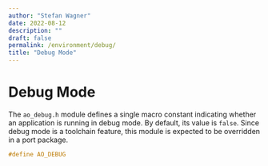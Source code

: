 ```yaml
---
author: "Stefan Wagner"
date: 2022-08-12
description: ""
draft: false
permalink: /environment/debug/
title: "Debug Mode"
---
```


# Debug Mode

The `ao_debug.h` module defines a single macro constant indicating whether an application is running in debug mode. By default, its value is `false`. Since debug mode is a toolchain feature, this module is expected to be overridden in a port package.

```c
#define AO_DEBUG
```
